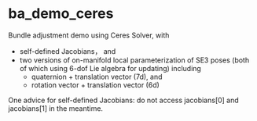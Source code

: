 # ba_demo_ceres


Bundle adjustment demo using Ceres Solver, with 

- self-defined Jacobians， and 
- two versions of on-manifold local parameterization of SE3 poses (both of which using 6-dof Lie algebra for updating) including
  - quaternion + translation vector (7d), and
  - rotation vector + translation vector (6d)
  
  
One advice for self-defined Jacobians: do not access jacobians[0] and jacobians[1] in the meantime.
